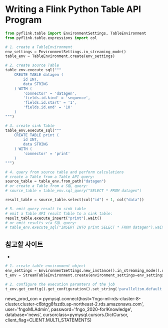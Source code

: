 

# Writing a Flink Python Table API Program

```python
from pyflink.table import EnvironmentSettings, TableEnvironment
from pyflink.table.expressions import col

# 1. create a TableEnvironment
env_settings = EnvironmentSettings.in_streaming_mode()
table_env = TableEnvironment.create(env_settings)

# 2. create source Table
table_env.execute_sql("""
    CREATE TABLE datagen (
        id INT,
        data STRING
    ) WITH (
        'connector' = 'datagen',
        'fields.id.kind' = 'sequence',
        'fields.id.start' = '1',
        'fields.id.end' = '10'
    )
""")

# 3. create sink Table
table_env.execute_sql("""
    CREATE TABLE print (
        id INT,
        data STRING
    ) WITH (
        'connector' = 'print'
    )
""")

# 4. query from source table and perform calculations
# create a Table from a Table API query:
source_table = table_env.from_path("datagen")
# or create a Table from a SQL query:
# source_table = table_env.sql_query("SELECT * FROM datagen")

result_table = source_table.select(col("id") + 1, col("data"))

# 5. emit query result to sink table
# emit a Table API result Table to a sink table:
result_table.execute_insert("print").wait()
# or emit results via SQL query:
# table_env.execute_sql("INSERT INTO print SELECT * FROM datagen").wait()
```

## 참고할 사이트

- [](https://programmer.ink/think/how-to-develop-pyflink-api-jobs-from-0-to-1.html)

```python
# 1. create table environment object
env_settings = EnvironmentSettings.new_instance().in_streaming_mode().use_blink_planner().build()
t_env = StreamTableEnvironment.create(environment_settings=env_settings)

# 2. configure the execution paramters of the job
t_env.get_config().get_configuration().set_string('parallelism.default', '4')
```



news_prod_con = pymysql.connect(host='fngo-ml-rds-cluster-8-cluster.cluster-c6btgg8fszdb.ap-northeast-2.rds.amazonaws.com',
                user='fngoMLAdmin',
                password='fngo_2020-for!Knowledge',
                database='news',
                cursorclass=pymysql.cursors.DictCursor,
                client_flag=CLIENT.MULTI_STATEMENTS)